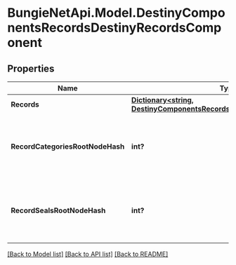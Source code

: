 # BungieNetApi.Model.DestinyComponentsRecordsDestinyRecordsComponent
## Properties

Name | Type | Description | Notes
------------ | ------------- | ------------- | -------------
**Records** | [**Dictionary<string, DestinyComponentsRecordsDestinyRecordComponent>**](DestinyComponentsRecordsDestinyRecordComponent.md) |  | [optional] 
**RecordCategoriesRootNodeHash** | **int?** | The hash for the root presentation node definition of Triumph categories. | [optional] 
**RecordSealsRootNodeHash** | **int?** | The hash for the root presentation node definition of Triumph Seals. | [optional] 

[[Back to Model list]](../README.md#documentation-for-models) [[Back to API list]](../README.md#documentation-for-api-endpoints) [[Back to README]](../README.md)

